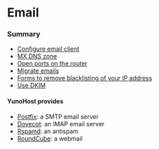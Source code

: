 # Email

### Summary
* [Configure email client](email_configure_client_en)
* [MX DNS zone](/dns_config_en)
* [Open ports on the router](/isp_box_config_en)
* [Migrate emails](email_migration_en)
* [Forms to remove blacklisting of your IP address](blacklist_forms_en)
* [Use DKIM](dkim_en)

#### YunoHost provides
* [Postfix](http://www.postfix.org): a SMTP email server
* [Dovecot](http://www.dovecot.org): an IMAP email server
* [Rspamd](https://rspamd.com): an antispam
* [RoundCube](/apps): a webmail
